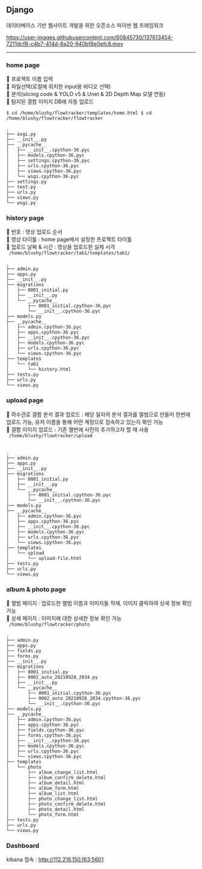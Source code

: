 ## Django
데이터베이스 기반 웹사이트 개발을 위한 오픈소스 파이썬 웹 프레임워크 

https://user-images.githubusercontent.com/60845730/137613454-7211dcf8-c4b7-414d-8a20-940bf8e0efc8.mov

---

### home page 
📍 프로젝트 이름 입력
<br>
📍 파일선택(로컬에 위치한 input용 비디오 선택)
<br>
📍 분석(slicing code & YOLO v5 & Unet & 2D Depth Map 모델 연동)
<br>
📍 탐지된 결함 이미지 DB에 자동 업로드
<br>
<code/>
$ cd /home/blushy/flowtracker/templates/home.html
$ cd /home/blushy/flowtracker/flowtracker
</code>
<br>
```
.
├── asgi.py
├── __init__.py
├── __pycache__
│   ├── __init__.cpython-36.pyc
│   ├── models.cpython-36.pyc
│   ├── settings.cpython-36.pyc
│   ├── urls.cpython-36.pyc
│   ├── views.cpython-36.pyc
│   └── wsgi.cpython-36.pyc
├── settings.py
├── test.py
├── urls.py
├── views.py
└── wsgi.py
```

### history page 
📍 번호 : 영상 업로드 순서
<br>
📍 영상 타이틀 : home page에서 설정한 프로젝트 타이틀
<br>
📍 업로드 날짜 & 시간 : 영상을 업로드한 실제 시각
<br>
<code/>
/home/blushy/flowtracker/tab1/templates/tab1/
</code>
<br>
```
.
├── admin.py
├── apps.py
├── __init__.py
├── migrations
│   ├── 0001_initial.py
│   ├── __init__.py
│   └── __pycache__
│       ├── 0001_initial.cpython-36.pyc
│       └── __init__.cpython-36.pyc
├── models.py
├── __pycache__
│   ├── admin.cpython-36.pyc
│   ├── apps.cpython-36.pyc
│   ├── __init__.cpython-36.pyc
│   ├── models.cpython-36.pyc
│   ├── urls.cpython-36.pyc
│   └── views.cpython-36.pyc
├── templates
│   └── tab1
│       └── history.html
├── tests.py
├── urls.py
└── views.py
```

### upload page 
📍 하수관로 결함 분석 결과 업로드 : 해당 일자의 분석 결과를 앨범으로 만들어 한번에 업로드 가능, 유저 이름을 통해 어떤 계정으로 접속하고 있는지 확인 가능
<br>
📍 결함 이미지 업로드 : 기존 앨번에 사진의 추가하고자 할 때 사용 
<br>
<code/>
/home/blushy/flowtracker/upload
</code>
<br>
```
.
├── admin.py
├── apps.py
├── __init__.py
├── migrations
│   ├── 0001_initial.py
│   ├── __init__.py
│   └── __pycache__
│       ├── 0001_initial.cpython-36.pyc
│       └── __init__.cpython-36.pyc
├── models.py
├── __pycache__
│   ├── admin.cpython-36.pyc
│   ├── apps.cpython-36.pyc
│   ├── __init__.cpython-36.pyc
│   ├── models.cpython-36.pyc
│   ├── urls.cpython-36.pyc
│   └── views.cpython-36.pyc
├── templates
│   └── upload
│       └── upload-file.html
├── tests.py
├── urls.py
└── views.py
```

### album & photo page 
📍 앨범 페이지 : 업로드한 앨범 이름과 이미지들 적재, 이미지 클릭하여 상세 정보 확인 가능
<br>
📍 상세 페이지 : 이미지에 대한 상세한 정보 확인 가능
<br>
<code/>
/home/blushy/flowtracker/photo
</code>
<br>
```
.
├── admin.py
├── apps.py
├── fields.py
├── forms.py
├── __init__.py
├── migrations
│   ├── 0001_initial.py
│   ├── 0002_auto_20210928_2034.py
│   ├── __init__.py
│   └── __pycache__
│       ├── 0001_initial.cpython-36.pyc
│       ├── 0002_auto_20210928_2034.cpython-36.pyc
│       └── __init__.cpython-36.pyc
├── models.py
├── __pycache__
│   ├── admin.cpython-36.pyc
│   ├── apps.cpython-36.pyc
│   ├── fields.cpython-36.pyc
│   ├── forms.cpython-36.pyc
│   ├── __init__.cpython-36.pyc
│   ├── models.cpython-36.pyc
│   ├── urls.cpython-36.pyc
│   └── views.cpython-36.pyc
├── templates
│   └── photo
│       ├── album_change_list.html
│       ├── album_confirm_delete.html
│       ├── album_detail.html
│       ├── album_form.html
│       ├── album_list.html
│       ├── photo_change_list.html
│       ├── photo_confirm_delete.html
│       ├── photo_detail.html
│       └── photo_form.html
├── tests.py
├── urls.py
└── views.py

```

### Dashboard
kibana 접속 : http://112.216.150.163:5601
